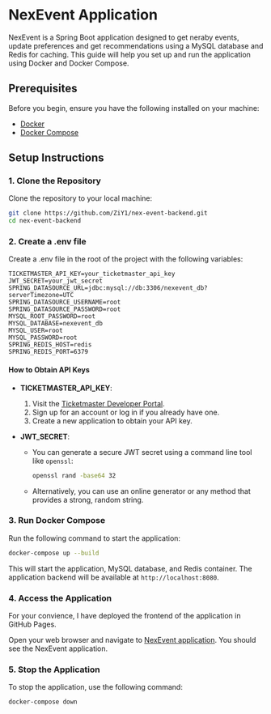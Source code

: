 # NexEvent Application

NexEvent is a Spring Boot application designed to get neraby events, update preferences and get recommendations using a MySQL database and Redis for caching. This guide will help you set up and run the application using Docker and Docker Compose.

## Prerequisites

Before you begin, ensure you have the following installed on your machine:

- [Docker](https://docs.docker.com/get-docker/)
- [Docker Compose](https://docs.docker.com/compose/install/)

## Setup Instructions

### 1. Clone the Repository

Clone the repository to your local machine:

```bash
git clone https://github.com/ZiY1/nex-event-backend.git
cd nex-event-backend
```

### 2. Create a .env file

Create a .env file in the root of the project with the following variables:

```dotenv
TICKETMASTER_API_KEY=your_ticketmaster_api_key
JWT_SECRET=your_jwt_secret
SPRING_DATASOURCE_URL=jdbc:mysql://db:3306/nexevent_db?serverTimezone=UTC
SPRING_DATASOURCE_USERNAME=root
SPRING_DATASOURCE_PASSWORD=root
MYSQL_ROOT_PASSWORD=root
MYSQL_DATABASE=nexevent_db
MYSQL_USER=root
MYSQL_PASSWORD=root
SPRING_REDIS_HOST=redis
SPRING_REDIS_PORT=6379
```

#### How to Obtain API Keys

- **TICKETMASTER_API_KEY**: 
  1. Visit the [Ticketmaster Developer Portal](https://developer.ticketmaster.com/).
  2. Sign up for an account or log in if you already have one.
  3. Create a new application to obtain your API key.

- **JWT_SECRET**: 
  - You can generate a secure JWT secret using a command line tool like `openssl`:
    ```bash
    openssl rand -base64 32
    ```
  - Alternatively, you can use an online generator or any method that provides a strong, random string.

### 3. Run Docker Compose

Run the following command to start the application:

```bash
docker-compose up --build
```

This will start the application, MySQL database, and Redis container. The application backend will be available at `http://localhost:8080`.

### 4. Access the Application
For your convience, I have deployed the frontend of the application in GitHub Pages.

Open your web browser and navigate to [NexEvent application](https://ziy1.github.io/nex-event-frontend). You should see the NexEvent application.

### 5. Stop the Application

To stop the application, use the following command:

```bash
docker-compose down
```
